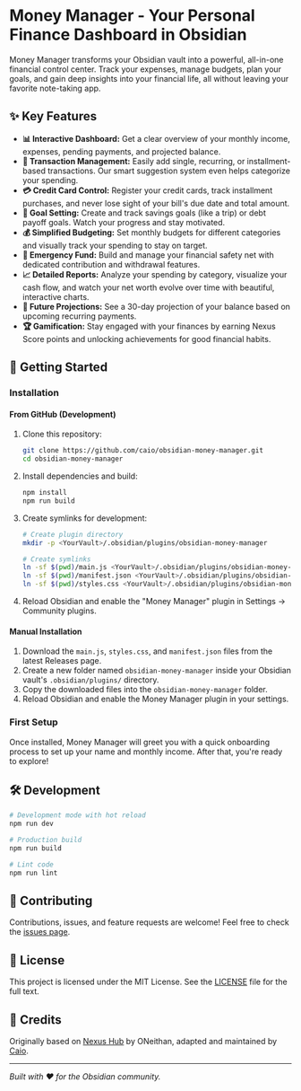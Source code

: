 # Money Manager - Your Personal Finance Dashboard in Obsidian

Money Manager transforms your Obsidian vault into a powerful, all-in-one financial control center. Track your expenses, manage budgets, plan your goals, and gain deep insights into your financial life, all without leaving your favorite note-taking app.

## ✨ Key Features

- **📊 Interactive Dashboard:** Get a clear overview of your monthly income, expenses, pending payments, and projected balance.
- **💸 Transaction Management:** Easily add single, recurring, or installment-based transactions. Our smart suggestion system even helps categorize your spending.
- **💳 Credit Card Control:** Register your credit cards, track installment purchases, and never lose sight of your bill's due date and total amount.
- **🎯 Goal Setting:** Create and track savings goals (like a trip) or debt payoff goals. Watch your progress and stay motivated.
- **💰 Simplified Budgeting:** Set monthly budgets for different categories and visually track your spending to stay on target.
- **🚨 Emergency Fund:** Build and manage your financial safety net with dedicated contribution and withdrawal features.
- **📈 Detailed Reports:** Analyze your spending by category, visualize your cash flow, and watch your net worth evolve over time with beautiful, interactive charts.
- **🔮 Future Projections:** See a 30-day projection of your balance based on upcoming recurring payments.
- **🏆 Gamification:** Stay engaged with your finances by earning Nexus Score points and unlocking achievements for good financial habits.

## 🚀 Getting Started

### Installation

#### From GitHub (Development)

1. Clone this repository:
   ```bash
   git clone https://github.com/caio/obsidian-money-manager.git
   cd obsidian-money-manager
   ```

2. Install dependencies and build:
   ```bash
   npm install
   npm run build
   ```

3. Create symlinks for development:
   ```bash
   # Create plugin directory
   mkdir -p <YourVault>/.obsidian/plugins/obsidian-money-manager

   # Create symlinks
   ln -sf $(pwd)/main.js <YourVault>/.obsidian/plugins/obsidian-money-manager/main.js
   ln -sf $(pwd)/manifest.json <YourVault>/.obsidian/plugins/obsidian-money-manager/manifest.json
   ln -sf $(pwd)/styles.css <YourVault>/.obsidian/plugins/obsidian-money-manager/styles.css
   ```

4. Reload Obsidian and enable the "Money Manager" plugin in Settings → Community plugins.

#### Manual Installation

1. Download the `main.js`, `styles.css`, and `manifest.json` files from the latest Releases page.
2. Create a new folder named `obsidian-money-manager` inside your Obsidian vault's `.obsidian/plugins/` directory.
3. Copy the downloaded files into the `obsidian-money-manager` folder.
4. Reload Obsidian and enable the Money Manager plugin in your settings.

### First Setup

Once installed, Money Manager will greet you with a quick onboarding process to set up your name and monthly income. After that, you're ready to explore!

## 🛠 Development

```bash
# Development mode with hot reload
npm run dev

# Production build
npm run build

# Lint code
npm run lint
```

## 🤝 Contributing

Contributions, issues, and feature requests are welcome! Feel free to check the [issues page](https://github.com/caio/obsidian-money-manager/issues).

## 📜 License

This project is licensed under the MIT License. See the [LICENSE](LICENSE) file for the full text.

## 👏 Credits

Originally based on [Nexus Hub](https://github.com/ONeithan/nexus-hub) by ONeithan, adapted and maintained by [Caio](https://github.com/caio).

---

*Built with ❤️ for the Obsidian community.*
